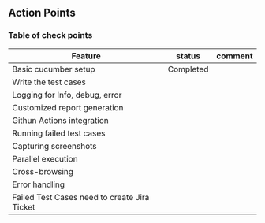 ## Action Points

### Table of check points

|   Feature                     | status            | comment            |
|-------------------------------|-------------------|--------------------|
| Basic cucumber setup          |   Completed       |                    |
| Write the test cases          |                   |                    |
| Logging for Info, debug, error|                   |                    |
| Customized report generation  |                   |                    |
| Githun Actions integration    |                   |                    |
| Running failed test cases     |                   |                    |
| Capturing screenshots         |                   |                    |
| Parallel execution            |                   |                    |
| Cross-browsing                |                   |                    |
| Error handling                |                   |                    |
|Failed Test Cases need to create Jira Ticket                       |                   |                    |
